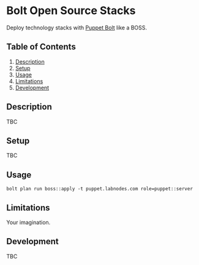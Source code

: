 # Bolt Open Source Stacks

Deploy technology stacks with [Puppet Bolt] like a BOSS.

## Table of Contents

1. [Description](#description)
1. [Setup](#setup)
1. [Usage](#usage)
1. [Limitations](#limitations)
1. [Development](#development)

## Description

TBC

## Setup

TBC

## Usage

```
bolt plan run boss::apply -t puppet.labnodes.com role=puppet::server
```

## Limitations

Your imagination.

## Development

TBC

[Puppet Bolt]: https://github.com/puppetlabs/bolt

